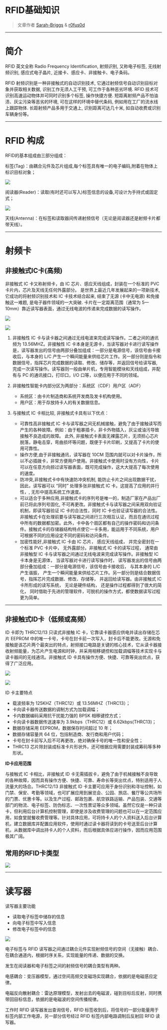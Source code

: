 # RFID基础知识

> 文章作者 [Sarah-Briggs](https://github.com/Sarah-Briggs) & [r0fus0d](https://github.com/No-Github)

---

# 简介

RFID 英文全称 Radio Frequency Identification, 射频识别, 又称电子标签, 无线射频识别, 感应式电子晶片, 近接卡、感应卡、非接触卡、电子条码。

RFID 射频识别是一种非接触式的自动识别技术, 它通过射频信号自动识别目标对象并获取相关数据, 识别工作无须人工干预, 可工作于各种恶劣环境. RFID 技术可识别高速运动物体并可同时识别多个标签, 操作快捷方便.
短距离射频产品不怕油渍、灰尘污染等恶劣的环境, 可在这样的环境中替代条码, 例如用在工厂的流水线上跟踪物体. 长距射频产品多用于交通上, 识别距离可达几十米, 如自动收费或识别车辆身份等。

---

# RFID 构成

RFID的基本组成由三部分组成：

标签(Tag)：由耦合元件及芯片组成,每个标签具有唯一的电子编码,附着在物体上标识目标对象；

![](../../../../assets/img/Security/IOT/无线电安全/RFID基础知识/电子标签.jpg)

阅读器(Reader)：读取(有时还可以写入)标签信息的设备,可设计为手持式或固定式；

![](../../../../assets/img/Security/IOT/无线电安全/RFID基础知识/阅读器.jpg)

天线(Antenna)：在标签和读取器间传递射频信号（无论是阅读器还是射频卡片都带天线）。

---

# 射频卡

## 非接触式IC卡(高频)

非接触式 IC 卡又称射频卡，由 IC 芯片、感应天线组成，封装在一个标准的 PVC 卡片内，芯片及天线无任何外露部分。
是世界上最近几年发展起来的一项新技术, 它成功的将射频识别技术和 IC 卡技术结合起来, 结束了无源 (卡中无电源) 和免接触这一难题, 是电子器件领域的一大突破. 卡片在一定距离范围（通常为 5—10mm）靠近读写器表面，通过无线电波的传递来完成数据的读写操作。

![](../../../../assets/img/Security/IOT/无线电安全/RFID基础知识/IC卡.jpg)

![](../../../../assets/img/Security/IOT/无线电安全/RFID基础知识/IC卡内部.jpg)

1. 非接触性 IC 卡与读卡器之间通过无线电波来完成读写操作。二者之间的通讯频为 13.56MHZ。非接触性 IC 卡本身是无源卡，当读写器对卡进行读写操作是，读写器发出的信号由两部分叠加组成：一部分是电源信号，该信号由卡接收后，与本身的 L/C 产生一个瞬间能量来供给芯片工作。另一部分则是指令和数据信号，指挥芯片完成数据的读取、修改、储存等，并返回信号给读写器, 完成一次读写操作。读写器则一般由单片机，专用智能模块和天线组成，并配有与 PC 的通讯接口，打印口，I/O 口等，以便应用于不同的领域。

2. 非接触性智能卡内部分区为两部分：系统区（CDF）用户区（ADF）
    - 系统区：由卡片制造商和系统开发商及发卡机构使用。
    - 用户区：用于存放持卡人的有关数据信息。

3. 与接触式 IC 卡相比较, 非接触式卡具有以下优点：
    - 可靠性高非接触式 IC 卡与读写器之间无机械接触，避免了由于接触读写而产生的各种故障。例如：由于粗暴插卡，非卡外物插入，灰尘或油污导致接触不良造成的故障。 此外, 非接触式卡表面无裸露芯片，无须担心芯片脱落，静电击穿，弯曲损坏等问题，既便于卡片印刷，又提高了卡片的使用可靠性。
    - 操作方便,由于非接触通讯，读写器在 10CM 范围内就可以对卡片操作，所以不必插拨卡，非常方便用户使用。非接触式卡使用时没有方向性，卡片可以在任意方向掠过读写器表面，既可完成操作，这大大提高了每次使用的速度。
    - 防冲突,非接触式卡中有快速防冲突机制, 能防止卡片之间出现数据干扰，因此，读写器可以 “同时” 处理多张非接触式 IC 卡。这提高了应用的并行性，, 无形中提高系统工作速度。
    - 可以适合于多种应用,非接触式卡的序列号是唯一的，制造厂家在产品出厂前已将此序列号固化, 不可再更改。非接触式卡与读写器之间采用双向验证机制，即读写器验证 IC 卡的合法性，同时 IC 卡也验证读写器的合法性。非接触式卡在处理前要与读写器之间进行三次相互认证，而且在通讯过程中所有的数据都加密。此外，卡中各个扇区都有自己的操作密码和访问条件。接触式卡的存储器结构特点使它一卡多用，能运用于不同系统，用户可根据不同的应用设定不同的密码和访问条件。
    - 加密性能好,非接触式 IC 卡由 IC 芯片， 感应天线组成， 并完全密封在一个标准 PVC 卡片中， 无外露部分。非接触式 IC 卡的读写过程， 通常由非接触型 IC 卡与读写器之间通过无线电波来完成读写操作。非接触型 IC 卡本身是无源体， 当读写器对卡进行读写操作时， 读写器发出的信号由两部分叠加组成：一部分是电源信号，该信号由卡接收后， 与其本身的 L/C 产生谐振， 产生一个瞬间能量来供给芯片工作。另一部分则是结合数据信号，指挥芯片完成数据、修改、存储等， 并返回给读写器。由非接触式 IC 卡所形成的读写系统， 无论是硬件结构， 还是操作过程都得到了很大的简化， 同时借助于先进的管理软件，可脱机的操作方式，都使数据读写过程更为简单。

---

## 非接触式ID卡（低频或高频）

ID 卡即为 THRC12/13 只读式非接触 IC 卡，它靠读卡器感应供电并读出存储在芯片 EEPROM 中的唯一卡号，卡号在封卡前一次写入，封卡后不能更改。无源和免接触是该芯片两个最突出的特点，射频接口电路是关键的核心技术，它从读卡器接收射频能量，为芯片产生电源和时钟，并采用相移键控和加载调幅等技术实现卡与读卡器间的无线通讯。非接触式 ID 卡具有操作方便、快捷、可靠等突出优点，获得了广泛应用。

![](../../../../assets/img/Security/IOT/无线电安全/RFID基础知识/ID卡.jpg)

![](../../../../assets/img/Security/IOT/无线电安全/RFID基础知识/ID卡内部.jpg)

ID 卡主要特点
- 载波频率为 125KHZ（THRC12）或 13.56MHZ（THRC13）；
- 卡向读卡器传送数据的调制方式为加载调幅；
- 卡内数据编码采用抗干扰能力强的 BPSK 相移键控方式；
- 卡向读卡器数据传送速率为 3.9kbps（THRC12）或 6.62kbps(THRC13)；
- 数据存储采用 EEPROM，数据保存时间超过 10 年；
- 数据存储容量共 64 位，包括制造商、发行商和用户代码；
- 卡号在封卡前写入后不可再更改，绝对确保卡号的唯一性和安全性；
- THRC13 芯片除封装成标准卡片形状外，还可根据应用需要封装成筹码等多种形状。

**ID卡应用范围**

与接触式 IC 卡相比，非接触式 ID 卡无需插拔卡，避免了由于机械接触不良导致的各种故障，因而具有操作方便、快捷、可靠、寿命长等突出优点，特别适用于人流量大的场合。THRC12/13 非接触式 ID 卡主要可应用于身份识别和寻址控制，如门禁、保安、考勤等领域，也可扩展应用到展览会、公园、旅店、餐厅等公共场所的门票、优惠卡等。以及生产过程、邮政包裹、航空铁路运输、产品包装、交通等部门的物流、电子标签、防伪标志、一次性票证等众多领域。虽然它仅是一种只读卡，但利用后台计算机控制管理，即使是涉及收费管理的问题也可以在一定范围应用，如食堂就餐收费管理等。针对具体应用，可将持卡人的个人资料送入后台计算机，建立数据库并配置应用软件，使用时通过读卡器将读到的卡号送至后台计算机，从数据库中调出持卡人的个人资料，而后根据具体应进行操作，因而应用范围极其广阔。

## 常用的RFID卡类型

![](../../../../assets/img/Security/IOT/无线电安全/RFID基础知识/常见射频卡.png)

---

# 读写器

读写器主要功能
- 读取电子标签中储存的信息
- 向电子标签中写入信息
- 修改电子标签中的信息

![](../../../../assets/img/Security/IOT/无线电安全/RFID基础知识/RFID通信原理.png)

电子标签与 RFID 读写器之间通过耦合元件实现射频信号的空间（无接触）耦合、在耦合通道内，根据时序关系，实现能量的传递、数据的交换。

发生在阅读器和电子标签之间的射频信号的耦合类型有两种。

电感耦合：变压器模型，通过空间高频交变磁场实现耦合，依据的是电磁感应定律。

电磁反向散射耦合：雷达原理模型，发射出去的电磁波，碰到目标后反射，同时携带回目标信息，依据的是电磁波的空间传播规律。

工作时 RFID 读写器发出查询信号，RFID 标签收到后，将信号的一部分能量用于标签内部工作电源，另一部分信号经过 RFID 标签内部电路调制后反射回 RFID 读写器。
